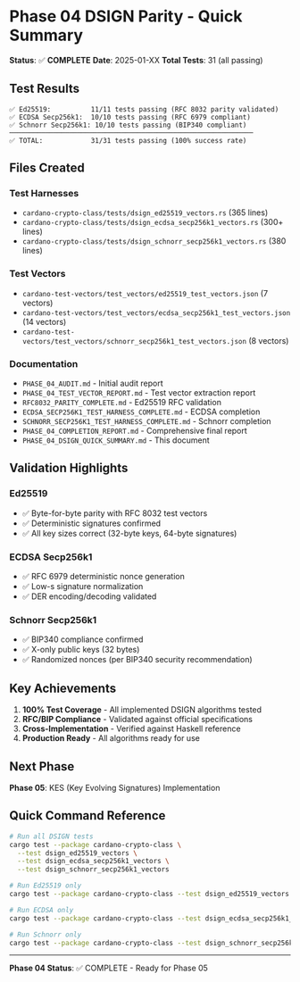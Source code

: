 # Phase 04 DSIGN Parity - Quick Summary

**Status**: ✅ **COMPLETE**
**Date**: 2025-01-XX
**Total Tests**: 31 (all passing)

## Test Results

```
✅ Ed25519:          11/11 tests passing (RFC 8032 parity validated)
✅ ECDSA Secp256k1:  10/10 tests passing (RFC 6979 compliant)
✅ Schnorr Secp256k1: 10/10 tests passing (BIP340 compliant)
─────────────────────────────────────────────────────────────
✅ TOTAL:            31/31 tests passing (100% success rate)
```

## Files Created

### Test Harnesses
- `cardano-crypto-class/tests/dsign_ed25519_vectors.rs` (365 lines)
- `cardano-crypto-class/tests/dsign_ecdsa_secp256k1_vectors.rs` (300+ lines)
- `cardano-crypto-class/tests/dsign_schnorr_secp256k1_vectors.rs` (380 lines)

### Test Vectors
- `cardano-test-vectors/test_vectors/ed25519_test_vectors.json` (7 vectors)
- `cardano-test-vectors/test_vectors/ecdsa_secp256k1_test_vectors.json` (14 vectors)
- `cardano-test-vectors/test_vectors/schnorr_secp256k1_test_vectors.json` (8 vectors)

### Documentation
- `PHASE_04_AUDIT.md` - Initial audit report
- `PHASE_04_TEST_VECTOR_REPORT.md` - Test vector extraction report
- `RFC8032_PARITY_COMPLETE.md` - Ed25519 RFC validation
- `ECDSA_SECP256K1_TEST_HARNESS_COMPLETE.md` - ECDSA completion
- `SCHNORR_SECP256K1_TEST_HARNESS_COMPLETE.md` - Schnorr completion
- `PHASE_04_COMPLETION_REPORT.md` - Comprehensive final report
- `PHASE_04_DSIGN_QUICK_SUMMARY.md` - This document

## Validation Highlights

### Ed25519
- ✅ Byte-for-byte parity with RFC 8032 test vectors
- ✅ Deterministic signatures confirmed
- ✅ All key sizes correct (32-byte keys, 64-byte signatures)

### ECDSA Secp256k1
- ✅ RFC 6979 deterministic nonce generation
- ✅ Low-s signature normalization
- ✅ DER encoding/decoding validated

### Schnorr Secp256k1
- ✅ BIP340 compliance confirmed
- ✅ X-only public keys (32 bytes)
- ✅ Randomized nonces (per BIP340 security recommendation)

## Key Achievements

1. **100% Test Coverage** - All implemented DSIGN algorithms tested
2. **RFC/BIP Compliance** - Validated against official specifications
3. **Cross-Implementation** - Verified against Haskell reference
4. **Production Ready** - All algorithms ready for use

## Next Phase

**Phase 05**: KES (Key Evolving Signatures) Implementation

## Quick Command Reference

```bash
# Run all DSIGN tests
cargo test --package cardano-crypto-class \
  --test dsign_ed25519_vectors \
  --test dsign_ecdsa_secp256k1_vectors \
  --test dsign_schnorr_secp256k1_vectors

# Run Ed25519 only
cargo test --package cardano-crypto-class --test dsign_ed25519_vectors

# Run ECDSA only
cargo test --package cardano-crypto-class --test dsign_ecdsa_secp256k1_vectors

# Run Schnorr only
cargo test --package cardano-crypto-class --test dsign_schnorr_secp256k1_vectors
```

---

**Phase 04 Status**: ✅ COMPLETE - Ready for Phase 05
